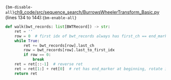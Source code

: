 `{bm-disable-all}`[ch9_code/src/sequence_search/BurrowsWheelerTransform_Basic.py](ch9_code/src/sequence_search/BurrowsWheelerTransform_Basic.py) (lines 134 to 144):`{bm-enable-all}`

```python
def walk(bwt_records: list[BWTRecord]) -> str:
    ret = ''
    row = 0  # first idx of bwt_records always has first_ch == end_marker because of the lexicographical sorting
    while True:
        ret += bwt_records[row].last_ch
        row = bwt_records[row].last_to_first_idx
        if row == 0:
            break
    ret = ret[::-1]  # reverse ret
    ret = ret[1:] + ret[0]  # ret has end_marker at beginning, rotate it to end
    return ret
```